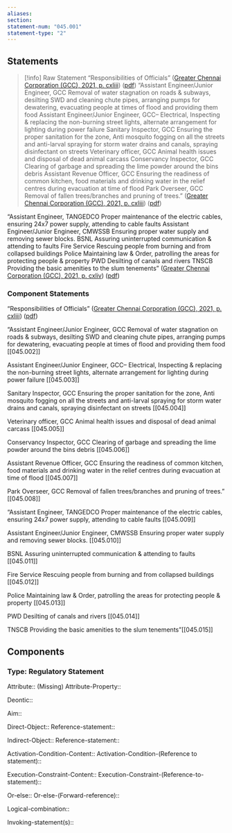 ```yaml
---
aliases: 
section: 
statement-num: "045.001"
statement-type: "2"
---
```

## Statements 
> [!info] Raw Statement
> “Responsibilities of Officials” ([Greater Chennai Corporation (GCC), 2021, p. cxliii](zotero://select/library/items/AZZSXLC8)) ([pdf](zotero://open-pdf/library/items/ZWDYK52D?page=143&annotation=73BN2T7J))
> “Assistant Engineer/Junior Engineer, GCC Removal of water stagnation on roads & subways, desilting SWD and cleaning chute pipes, arranging pumps for dewatering, evacuating people at times of flood and providing them food Assistant Engineer/Junior Engineer, GCC– Electrical, Inspecting & replacing the non-burning street lights, alternate arrangement for lighting during power failure Sanitary Inspector, GCC Ensuring the proper sanitation for the zone, Anti mosquito fogging on all the streets and anti-larval spraying for storm water drains and canals, spraying disinfectant on streets Veterinary officer, GCC Animal health issues and disposal of dead animal carcass Conservancy Inspector, GCC Clearing of garbage and spreading the lime powder around the bins debris Assistant Revenue Officer, GCC Ensuring the readiness of common kitchen, food materials and drinking water in the relief centres during evacuation at time of flood Park Overseer, GCC Removal of fallen trees/branches and pruning of trees.” ([Greater Chennai Corporation (GCC), 2021, p. cxliii](zotero://select/library/items/AZZSXLC8)) ([pdf](zotero://open-pdf/library/items/ZWDYK52D?page=143&annotation=5CXVN4L9))

“Assistant Engineer, TANGEDCO Proper maintenance of the electric cables, ensuring 24x7 power supply, attending to cable faults Assistant Engineer/Junior Engineer, CMWSSB Ensuring proper water supply and removing sewer blocks. BSNL Assuring uninterrupted communication & attending to faults Fire Service Rescuing people from burning and from collapsed buildings Police Maintaining law & Order, patrolling the areas for protecting people & property PWD Desilting of canals and rivers TNSCB Providing the basic amenities to the slum tenements” ([Greater Chennai Corporation (GCC), 2021, p. cxliv](zotero://select/library/items/AZZSXLC8)) ([pdf](zotero://open-pdf/library/items/ZWDYK52D?page=144&annotation=E4MZRM3S)) 



### Component Statements
“Responsibilities of Officials” ([Greater Chennai Corporation (GCC), 2021, p. cxliii](zotero://select/library/items/AZZSXLC8)) ([pdf](zotero://open-pdf/library/items/ZWDYK52D?page=143&annotation=73BN2T7J))


“Assistant Engineer/Junior Engineer, GCC 
Removal of water stagnation on roads & subways, desilting SWD and cleaning chute pipes, arranging pumps for dewatering, evacuating people at times of flood and providing them food [[045.002]]

Assistant Engineer/Junior Engineer, GCC– Electrical, 
Inspecting & replacing the non-burning street lights, alternate arrangement for lighting during power failure [[045.003]]

Sanitary Inspector, GCC 
Ensuring the proper sanitation for the zone, Anti mosquito fogging on all the streets and anti-larval spraying for storm water drains and canals, spraying disinfectant on streets [[045.004]]

Veterinary officer, GCC Animal health issues and disposal of dead animal carcass [[045.005]]

Conservancy Inspector, GCC Clearing of garbage and spreading the lime powder around the bins debris [[045.006]]

Assistant Revenue Officer, GCC Ensuring the readiness of common kitchen, food materials and drinking water in the relief centres during evacuation at time of flood [[045.007]]

Park Overseer, GCC Removal of fallen trees/branches and pruning of trees.” [[045.008]]

“Assistant Engineer, TANGEDCO Proper maintenance of the electric cables, ensuring 24x7 power supply, attending to cable faults [[045.009]]

Assistant Engineer/Junior Engineer, CMWSSB Ensuring proper water supply and removing sewer blocks. [[045.010]]

BSNL Assuring uninterrupted communication & attending to faults [[045.011]]

Fire Service Rescuing people from burning and from collapsed buildings [[045.012]]

Police Maintaining law & Order, patrolling the areas for protecting people & property [[045.013]]

PWD Desilting of canals and rivers [[045.014]]

TNSCB Providing the basic amenities to the slum tenements”[[045.015]]

## Components
### Type: Regulatory Statement
Attribute:: (Missing)
Attribute-Property::

Deontic::

Aim::

Direct-Object::
	Reference-statement::

Indirect-Object::
	Reference-statement::

Activation-Condition-Content::
	Activation-Condition-(Reference to statement)::

Execution-Constraint-Content::
	Execution-Constraint-(Reference-to-statement)::

Or-else::
	Or-else-(Forward-reference)::

Logical-combination::

Invoking-statement(s)::
